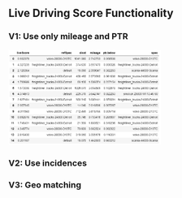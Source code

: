 ## Live Driving Score Functionality

### V1: Use only mileage and PTR
<img width="300px" height="auto" src="docs/exampleTestOutput.png"/>

### V2: Use incidences

### V3: Geo matching
